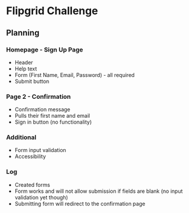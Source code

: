 # Flipgrid Challenge

## Planning

### Homepage - Sign Up Page

* Header
* Help text
* Form (First Name, Email, Password) - all required 
* Submit button

### Page 2 - Confirmation 

* Confirmation message
* Pulls their first name and email
* Sign in button (no functionality)

### Additional

* Form input validation
* Accessibility

### Log

* Created forms
* Form works and will not allow submission if fields are blank (no input validation yet though)
* Submitting form will redirect to the confirmation page